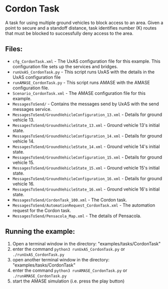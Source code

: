Cordon Task
=======================

A task for using multiple ground vehicles to block access to an area. Given a point to secure and a standoff distance, task identifies number (K) routes that must be blocked to successfully deny access to the area.

Files:
------

* `cfg_CordonTask.xml` - The UxAS configuration file for this example. This configuration file sets up the services and bridges.
* `runUxAS_CordonTask.py` - This script runs UxAS with the details in the UxAS configuration file
* `runAMASE_CordonTask.py` - This script runs AMASE with the AMASE configuration file.
* `Scenario_CordonTask.xml` - The AMASE configuration file for this example.
* `MessagesToSend/` - Contains the messages send by UxAS with the send messages service.
* `MessagesToSend/GroundVehicleConfiguration_13.xml` - Details for ground vehicle 13.
* `MessagesToSend/GroundVehicleState_13.xml` - Ground vehicle 13's initial state.
* `MessagesToSend/GroundVehicleConfiguration_14.xml` - Details for ground vehicle 14.
* `MessagesToSend/GroundVehicleState_14.xml` - Ground vehicle 14's initial state.
* `MessagesToSend/GroundVehicleConfiguration_15.xml` - Details for ground vehicle 15.
* `MessagesToSend/GroundVehicleState_15.xml` - Ground vehicle 15's initial state.
* `MessagesToSend/GroundVehicleConfiguration_16.xml` - Details for ground vehicle 16.
* `MessagesToSend/GroundVehicleState_16.xml` - Ground vehicle 16's initial state.
* `MessagesToSend/CordonTask_100.xml` - The Cordon task.
* `MessagesToSend/AutomationRequest_CordonTask.xml` - The automation request for the Cordon task.
* `MessagesToSend/Pensacola_Map.xml` - The details of Pensacola.


Running the example:
--------------------
1. Open a terminal window in the directory: "examples/tasks/CordonTask"
2. enter the command `python3 runUxAS_CordonTask.py` or `./runUxAS_CordonTask.py`
3. open another terminal window in the directory: "examples/tasks/CordonTask"
4. enter the command `python3 runAMASE_CordonTask.py` or `./runAMASE_CordonTask.py`
5. start the AMASE simulation (i.e. press the play button)
